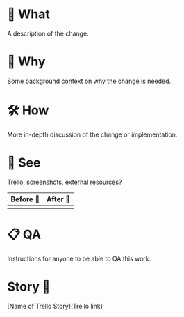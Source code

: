 # 📲 What

A description of the change.

# 🤔 Why

Some background context on why the change is needed.

# 🛠 How

More in-depth discussion of the change or implementation.

# 👀 See

Trello, screenshots, external resources?

| Before 🐛 | After 🦋 |
| --- | --- |
|  |  |

# 📋 QA

Instructions for anyone to be able to QA this work.

# Story 📖

[Name of Trello Story](Trello link)
